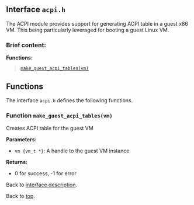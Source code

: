 <!--
     Copyright 2020, Data61, CSIRO (ABN 41 687 119 230)

     SPDX-License-Identifier: CC-BY-SA-4.0
-->

## Interface `acpi.h`

The ACPI module provides support for generating ACPI table in a guest x86 VM. This being particularly leveraged
for booting a guest Linux VM.

### Brief content:

**Functions**:

> [`make_guest_acpi_tables(vm)`](#function-make_guest_acpi_tablesvm)


## Functions

The interface `acpi.h` defines the following functions.

### Function `make_guest_acpi_tables(vm)`

Creates ACPI table for the guest VM

**Parameters:**

- `vm {vm_t *}`: A handle to the guest VM instance

**Returns:**

- 0 for success, -1 for error

Back to [interface description](#module-acpih).


Back to [top](#).

